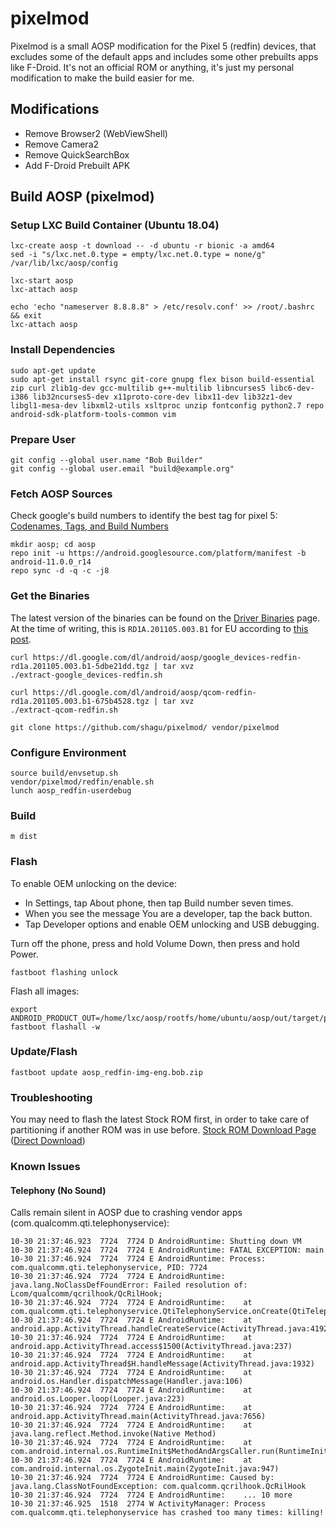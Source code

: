 # pixelmod

Pixelmod is a small AOSP modification for the Pixel 5 (redfin) devices, that excludes some of the default apps and includes some other prebuilts apps like F-Droid.
It's not an official ROM or anything, it's just my personal modification to make the build easier for me.

## Modifications

  - Remove Browser2 (WebViewShell)
  - Remove Camera2
  - Remove QuickSearchBox
  - Add F-Droid Prebuilt APK

## Build AOSP (pixelmod)

### Setup LXC Build Container (Ubuntu 18.04)

    lxc-create aosp -t download -- -d ubuntu -r bionic -a amd64
    sed -i "s/lxc.net.0.type = empty/lxc.net.0.type = none/g" /var/lib/lxc/aosp/config

    lxc-start aosp
    lxc-attach aosp

    echo 'echo "nameserver 8.8.8.8" > /etc/resolv.conf' >> /root/.bashrc && exit
    lxc-attach aosp

### Install Dependencies

    sudo apt-get update
    sudo apt-get install rsync git-core gnupg flex bison build-essential zip curl zlib1g-dev gcc-multilib g++-multilib libncurses5 libc6-dev-i386 lib32ncurses5-dev x11proto-core-dev libx11-dev lib32z1-dev libgl1-mesa-dev libxml2-utils xsltproc unzip fontconfig python2.7 repo android-sdk-platform-tools-common vim

### Prepare User

    git config --global user.name "Bob Builder"
    git config --global user.email "build@example.org"

### Fetch AOSP Sources

Check google's build numbers to identify the best tag for pixel 5: [Codenames, Tags, and Build Numbers](https://source.android.com/setup/start/build-numbers)

    mkdir aosp; cd aosp
    repo init -u https://android.googlesource.com/platform/manifest -b android-11.0.0_r14
    repo sync -d -q -c -j8

### Get the Binaries

The latest version of the binaries can be found on the [Driver Binaries](https://developers.google.com/android/drivers) page.
At the time of writing, this is `RD1A.201105.003.B1` for EU according to [this post](https://support.google.com/pixelphone/thread/80591482?hl=en).

    curl https://dl.google.com/dl/android/aosp/google_devices-redfin-rd1a.201105.003.b1-5dbe21dd.tgz | tar xvz
    ./extract-google_devices-redfin.sh

    curl https://dl.google.com/dl/android/aosp/qcom-redfin-rd1a.201105.003.b1-675b4528.tgz | tar xvz
    ./extract-qcom-redfin.sh

    git clone https://github.com/shagu/pixelmod/ vendor/pixelmod


### Configure Environment

    source build/envsetup.sh
    vendor/pixelmod/redfin/enable.sh
    lunch aosp_redfin-userdebug

### Build

    m dist

### Flash

To enable OEM unlocking on the device:
  - In Settings, tap About phone, then tap Build number seven times.
  - When you see the message You are a developer, tap the back button.
  - Tap Developer options and enable OEM unlocking and USB debugging.

Turn off the phone, press and hold Volume Down, then press and hold Power.

    fastboot flashing unlock

Flash all images:

    export ANDROID_PRODUCT_OUT=/home/lxc/aosp/rootfs/home/ubuntu/aosp/out/target/product/redfin
    fastboot flashall -w

### Update/Flash

    fastboot update aosp_redfin-img-eng.bob.zip

### Troubleshooting
You may need to flash the latest Stock ROM first, in order to take care of partitioning if another ROM was in use before.
[Stock ROM Download Page](https://developers.google.com/android/images) ([Direct Download](https://dl.google.com/dl/android/aosp/redfin-rd1a.200810.020-factory-c3ea1715.zip))

### Known Issues
#### Telephony (No Sound)

Calls remain silent in AOSP due to crashing vendor apps (com.qualcomm.qti.telephonyservice):

    10-30 21:37:46.923  7724  7724 D AndroidRuntime: Shutting down VM
    10-30 21:37:46.924  7724  7724 E AndroidRuntime: FATAL EXCEPTION: main
    10-30 21:37:46.924  7724  7724 E AndroidRuntime: Process: com.qualcomm.qti.telephonyservice, PID: 7724
    10-30 21:37:46.924  7724  7724 E AndroidRuntime: java.lang.NoClassDefFoundError: Failed resolution of: Lcom/qualcomm/qcrilhook/QcRilHook;
    10-30 21:37:46.924  7724  7724 E AndroidRuntime: 	at com.qualcomm.qti.telephonyservice.QtiTelephonyService.onCreate(QtiTelephonyService.java:62)
    10-30 21:37:46.924  7724  7724 E AndroidRuntime: 	at android.app.ActivityThread.handleCreateService(ActivityThread.java:4192)
    10-30 21:37:46.924  7724  7724 E AndroidRuntime: 	at android.app.ActivityThread.access$1500(ActivityThread.java:237)
    10-30 21:37:46.924  7724  7724 E AndroidRuntime: 	at android.app.ActivityThread$H.handleMessage(ActivityThread.java:1932)
    10-30 21:37:46.924  7724  7724 E AndroidRuntime: 	at android.os.Handler.dispatchMessage(Handler.java:106)
    10-30 21:37:46.924  7724  7724 E AndroidRuntime: 	at android.os.Looper.loop(Looper.java:223)
    10-30 21:37:46.924  7724  7724 E AndroidRuntime: 	at android.app.ActivityThread.main(ActivityThread.java:7656)
    10-30 21:37:46.924  7724  7724 E AndroidRuntime: 	at java.lang.reflect.Method.invoke(Native Method)
    10-30 21:37:46.924  7724  7724 E AndroidRuntime: 	at com.android.internal.os.RuntimeInit$MethodAndArgsCaller.run(RuntimeInit.java:592)
    10-30 21:37:46.924  7724  7724 E AndroidRuntime: 	at com.android.internal.os.ZygoteInit.main(ZygoteInit.java:947)
    10-30 21:37:46.924  7724  7724 E AndroidRuntime: Caused by: java.lang.ClassNotFoundException: com.qualcomm.qcrilhook.QcRilHook
    10-30 21:37:46.924  7724  7724 E AndroidRuntime: 	... 10 more
    10-30 21:37:46.925  1518  2774 W ActivityManager: Process com.qualcomm.qti.telephonyservice has crashed too many times: killing!

